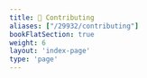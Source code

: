 ```yaml
---
title: 💪 Contributing
aliases: ["/29932/contributing"]
bookFlatSection: true
weight: 6
layout: 'index-page'
type: 'page'
---
```

